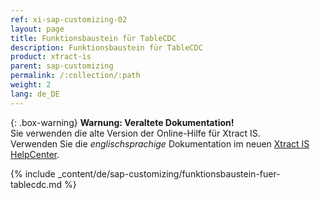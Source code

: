 ```yaml
---
ref: xi-sap-customizing-02
layout: page
title: Funktionsbaustein für TableCDC
description: Funktionsbaustein für TableCDC
product: xtract-is
parent: sap-customizing
permalink: /:collection/:path
weight: 2
lang: de_DE	
---
```


{: .box-warning}
**Warnung: Veraltete Dokumentation!** <br>
Sie verwenden die alte Version der Online-Hilfe für Xtract IS.<br>
Verwenden Sie die *englischsprachige* Dokumentation im neuen [Xtract IS HelpCenter](https://helpcenter.theobald-software.com/xtract-is/documentation/introduction/).


{% include _content/de/sap-customizing/funktionsbaustein-fuer-tablecdc.md  %}